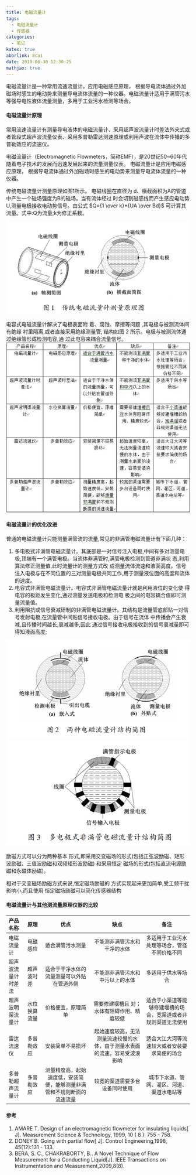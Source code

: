 ```yaml
---
title: 电磁流量计
tags:
  - 电磁流量计
  - 传感器
categories:
  - 笔记
katex: true
abbrlink: 8ca1
date: 2019-06-30 12:30:25
mathjax: true
---
```


电磁流量计是一种常用流速流量计，应用电磁感应原理， 根据导电流体通过外加磁场时感生的电动势来测量导电流体流量的一种仪器。电磁流量计适用于满管污水等强导电性液体流量测量，多用于工业污水检测等场合。
<!-- more -->

#### 电磁流量计原理

常用流速流量计有测量导电液体的电磁流量计、采用超声波流量计时差法外夹式或者管段式超声波流量仪表、采用多普勒雷达测速原理或利用声波在流体中传播的多普勒效应的流速仪。

电磁流量计（Electromagnetic Flowmeters，简称EMF），是20世纪50~60年代随着电子技术的发展而迅速发展起来的流量测量仪表。 电磁流量计是应用电磁感应原理， 根据导电流体通过外加磁场时感生的电动势来测量导电流体流量的一种仪器。

传统电磁流量计测量原理如图1所示。 电磁线圈在直径为 d、横截面积为A的管道中产生一个磁场强度为B的磁场。当有流体经过 时会切割磁感线而产生感应电动势 U,测量电极接收电动势信号。由公式
$Q={1 \over k}*{UA \over Bd}$
可计算其流量。式中:Q为流量;k为修正系数。

![传统流量计](电磁流量计/pic1.png)

电容式电磁流量计解决了电极表面附 着、腐蚀、摩擦等问题 ,其电极与被测流体间有绝缘 衬里隔离,或者直接采用绝缘测量管, 结构如图 2 所示。电极与被测流体通过绝缘管形成检测电容,通 过此电容来耦合流量信号。
![对比](电磁流量计/compare1.jpg)


#### 电磁流量计的优化改进

普通的电磁流量计只能测量满管流的流量,常见的非满管电磁流量计有下面几种：

1. 多电极式非满管电磁流量计。其底部是一对信号注入电极,中间有多对测量电极,顶端有一个满管电极。当流体非满管时,满管电极检测到管道非满状 态,利用算法修正测量值,此时流量计的测量方式改 成测量流体流速和液面高度。信号注入电极与在不同位置的三对测量电极共同工作,用于测量液位面的高度和流体的速度。
2. 电容式非满管电磁流量计。电容式非满管电磁流量计就是利用液位的变化使 得电容的极距发生变化,通过测量发送电极和检测电 极之间的电容耦合值即可测量流量值。
3. 利用阻抗或信号衰减研制的非满管电磁流量计。其结构是流量管底部贴一对信号发射电极,在流量管中间贴信号接收电极。由于信号在流体 中传播会产生衰减,且传播时间越长,衰减越多,因此 通过信号接收电极接收到的信号衰减量即可得知液面高度;

![](电磁流量计/pic2.png)
![](电磁流量计/pic3.png)

励磁方式可以分为两种基本 形式,即采用交变磁场的形式(包括正弦波励磁、矩形 波励磁、三值波励磁和双频矩形波励磁) 和采用恒定 磁场的形式(包括直流电源励磁和永磁体励磁)。

相对于交变磁场励磁方式来说,恒定磁场励磁的 方式实现起来更加简单,受工频干扰影响小,而且使用 恒定磁场励磁可以简化传感器结构

#### 电磁流量计与其他测流量原理仪器的比较

| 产品名称           | 原理         |                                  优点                                  |                                    缺点                                    |                              备注                              |
| :----------------- | :----------- | :--------------------------------------------------------------------: | :------------------------------------------------------------------------: | :------------------------------------------------------------: |
| 电磁流量计         | 电磁感应     |                            适合满管污水测量                            |                        不能测非满管污水和干净的水体                        |          多适用于工业污水处理等场合，管径不同价格不同          |
| 超声波流量计时差法 | 超声波时差   |               适合于干净水体的流量测量可以外贴在管道外侧               |                      不能测非满管污水和中污以上的水体                      |                       多适用于供水等场合                       |
| 超声波明渠流量计   | 水位换算流量 |                           价格便宜，原理简单                           |                需要修建堰槽且 对；水体有阻碍作用、精度较低                 | 适合于小渠道等能够修建堰槽的场合，宽渠道或者非规则渠道无法使用 |
| 雷达流速仪         | 多普勒效应   |                            安装简单不易损坏                            | 起始速度较高，无法测量流速较慢的水体，由于测量水表面的流速，容易受波浪影响 |          适合大江大河等流速较大或者安装要求简便的场合          |
| 多普勒超声流量计   | 多普勒效应   | 测量精度高，起始速度低，安装简便，能够测量非满管和不规则断面的流速流量 |                       较宽的渠道需要多台设备同时使用                       |           城市下水道、管网、灌区、河道、渠道水电站等           |

#### 参考

1. AMARE T. Design of an electromagnetic flowmeter for insulating liquids[ J]. Measurement Science & Technology, 1999, 10 ( 8 ): 755 - 758.
2. DONEY B. Going with partial flow[ J]. Control Engineering,1998, 45(12):131 - 133.
3. BERA, S. C., CHAKRABORTY, B.. A Novel Technique of Flow Measurement for a Conducting Liquid[J]. IEEE Transactions on Instrumentation and Measurement,2009,8(8).
